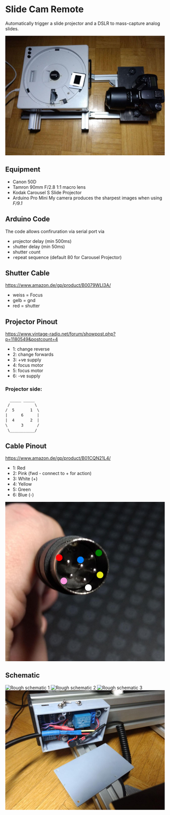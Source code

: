 # Slide Cam Remote
Automatically trigger a slide projector and a DSLR to mass-capture analog slides.

![Overview](doc_images/overview.jpg)

## Equipment
* Canon 50D
* Tamron 90mm F/2.8 1:1 macro lens
* Kodak Carousel S Slide Projector
* Arduino Pro Mini
My camera produces the sharpest images when using *F/9.1*

## Arduino Code
The code allows confiruration via serial port via
* `p`rojector delay (min 500ms)
* `s`hutter delay (min 50ms)
* shutter `c`ount 
* `r`epeat sequence (default 80 for Carousel Projector)

## Shutter Cable
https://www.amazon.de/gp/product/B0079WLI3A/
* weiss = Focus
* gelb = gnd
* red = shutter

## Projector Pinout
https://www.vintage-radio.net/forum/showpost.php?p=1180549&postcount=4
* 1: change reverse
* 2: change forwards
* 3: +ve supply
* 4: focus motor
* 5: focus motor
* 6: -ve supply

### Projector side:
```
  _____ _____ 
 /           \
/  5       1  \
|      6      |
|  4       2  |
\      3      /
 \___________/
```
## Cable Pinout
https://www.amazon.de/gp/product/B01CQN21L4/
* 1: Red
* 2: Pink (fwd - connect to + for action)
* 3: White (+)
* 4: Yellow
* 5: Green
* 6: Blue (-)

![Cable pionout](doc_images/pinout.jpg)

## Schematic
![Rough schematic 1](doc_images/IMG_5354.JPG)
![Rough schematic 2](doc_images/IMG_5355.JPG)
![Rough schematic 3](doc_images/IMG_5356.JPG)
![Case](doc_images/printed_case.jpg)
